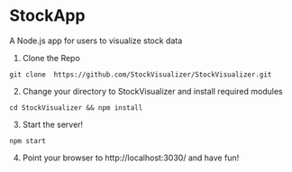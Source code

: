 StockApp
========

A Node.js app for users to visualize stock data

1) Clone the Repo
```
git clone  https://github.com/StockVisualizer/StockVisualizer.git
```

2) Change your directory to StockVisualizer and install required modules
```
cd StockVisualizer && npm install
```

3) Start the server!
```
npm start
```

4) Point your browser to http://localhost:3030/ and have fun!
